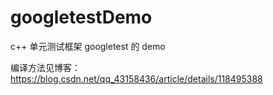 # googletestDemo
c++ 单元测试框架 googletest 的 demo

编译方法见博客：https://blog.csdn.net/qq_43158436/article/details/118495388
